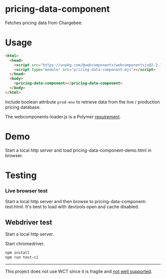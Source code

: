 # pricing-data-component

Fetches pricing data from Chargebee.

# Usage

``` html
<html>
  <head>
    <script src="https://unpkg.com/@webcomponents/webcomponentsjs@2.2.10/webcomponents-loader.js"></script>
    <script type="module" src="pricing-data-component.mjs"></script>
  </head>
  <body>
    <pricing-data-component></pricing-data-component>
  </body>
</html>
```

Include boolean attribute `prod-env` to retrieve data from the live / production pricing database.

The webcomponents-loader.js is a Polymer [requirement](https://polymer-library.polymer-project.org/3.0/docs/polyfills).

# Demo

Start a local http server and load pricing-data-component-demo.html in browser.

# Testing

### Live browser test

Start a local http server and then browse to pricing-data-component-test.html.
It's best to load with devtools open and cache disabled.

## Webdriver test

Start a local http server.

Start chromedriver.

``` bash
npm install
npm run test-ci

```

--------

This project does not use WCT since it is fragile and [not well supported](https://github.com/Polymer/tools/issues/3398).
